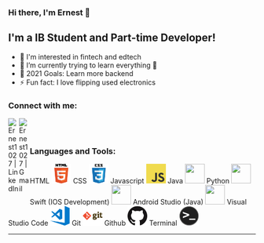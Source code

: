 ### Hi there, I'm Ernest  👋



## I'm a IB Student and Part-time Developer!

- 🔭 I'm interested in fintech and edtech
- 🌱 I’m currently trying to learn everything 🤣
- 🥅 2021 Goals: Learn more backend
- ⚡ Fun fact: I love flipping used electronics

### Connect with me:

[<img align="left" alt="Ernest1027 | LinkedIn" width="22px" src="https://cdn.jsdelivr.net/npm/simple-icons@v3/icons/linkedin.svg" />][linkedin]
[<img align="left" alt="Ernest1027 | Gmail" width="22px" src="https://cdn.jsdelivr.net/npm/simple-icons@v3/icons/gmail.svg" />][gmail]

<br/>


<br />

### Languages and Tools:
HTML
<img src="https://raw.githubusercontent.com/github/explore/80688e429a7d4ef2fca1e82350fe8e3517d3494d/topics/html/html.png" width="40" height="40">
CSS
<img src="https://raw.githubusercontent.com/github/explore/80688e429a7d4ef2fca1e82350fe8e3517d3494d/topics/css/css.png" width="40" height="40">
Javascript
<img src="https://raw.githubusercontent.com/github/explore/80688e429a7d4ef2fca1e82350fe8e3517d3494d/topics/javascript/javascript.png" width="40" height="40">
Java
<img src="https://cdn.iconscout.com/icon/free/png-512/java-43-569305.png" width="40" height="40">
Python
<img src="https://cdn3.iconfinder.com/data/icons/logos-and-brands-adobe/512/267_Python-512.png" width="40" height="40">
Swift (IOS Development)
<img src="https://cdn4.iconfinder.com/data/icons/logos-3/504/Swift-2-512.png" width="40" height="40">
Android Studio (Java)
<img src="https://i.pinimg.com/originals/4e/74/7c/4e747c82368d9681b75d54f56319dae7.png" width="40" height="40">
Visual Studio Code
<img src="https://raw.githubusercontent.com/github/explore/80688e429a7d4ef2fca1e82350fe8e3517d3494d/topics/visual-studio-code/visual-studio-code.png" width="40" height="40">
Git
<img src="https://raw.githubusercontent.com/github/explore/80688e429a7d4ef2fca1e82350fe8e3517d3494d/topics/git/git.png" width="40" height="40">
Github
<img src="https://raw.githubusercontent.com/github/explore/78df643247d429f6cc873026c0622819ad797942/topics/github/github.png" w
idth="40" height="40">
Terminal
<img src="https://raw.githubusercontent.com/github/explore/80688e429a7d4ef2fca1e82350fe8e3517d3494d/topics/terminal/terminal.png" width="40" height="40">



---


[gmail]: ernestwong1027@gmail.com
[linkedin]: https://www.linkedin.com/in/ernest-wong-90b4521a7/
